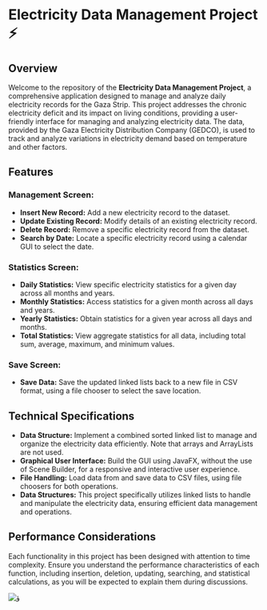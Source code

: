 <h1>Electricity Data Management Project ⚡</h1>

<h2>Overview</h2>
<p>
    Welcome to the repository of the <strong>Electricity Data Management Project</strong>, a comprehensive application designed to manage and analyze daily electricity records for the Gaza Strip. This project addresses the chronic electricity deficit and its impact on living conditions, providing a user-friendly interface for managing and analyzing electricity data. The data, provided by the Gaza Electricity Distribution Company (GEDCO), is used to track and analyze variations in electricity demand based on temperature and other factors.
</p>

<h2>Features</h2>

<h3>Management Screen:</h3>
<ul>
    <li><strong>Insert New Record:</strong> Add a new electricity record to the dataset.</li>
    <li><strong>Update Existing Record:</strong> Modify details of an existing electricity record.</li>
    <li><strong>Delete Record:</strong> Remove a specific electricity record from the dataset.</li>
    <li><strong>Search by Date:</strong> Locate a specific electricity record using a calendar GUI to select the date.</li>
</ul>

<h3>Statistics Screen:</h3>
<ul>
    <li><strong>Daily Statistics:</strong> View specific electricity statistics for a given day across all months and years.</li>
    <li><strong>Monthly Statistics:</strong> Access statistics for a given month across all days and years.</li>
    <li><strong>Yearly Statistics:</strong> Obtain statistics for a given year across all days and months.</li>
    <li><strong>Total Statistics:</strong> View aggregate statistics for all data, including total sum, average, maximum, and minimum values.</li>
</ul>

<h3>Save Screen:</h3>
<ul>
    <li><strong>Save Data:</strong> Save the updated linked lists back to a new file in CSV format, using a file chooser to select the save location.</li>
</ul>

<h2>Technical Specifications</h2>
<ul>
    <li><strong>Data Structure:</strong> Implement a combined sorted linked list to manage and organize the electricity data efficiently. Note that arrays and ArrayLists are not used.</li>
    <li><strong>Graphical User Interface:</strong> Build the GUI using JavaFX, without the use of Scene Builder, for a responsive and interactive user experience.</li>
    <li><strong>File Handling:</strong> Load data from and save data to CSV files, using file choosers for both operations.</li>
    <li><strong>Data Structures:</strong> This project specifically utilizes linked lists to handle and manipulate the electricity data, ensuring efficient data management and operations.</li>
</ul>

<h2>Performance Considerations</h2>
<p>
    Each functionality in this project has been designed with attention to time complexity. Ensure you understand the performance characteristics of each function, including insertion, deletion, updating, searching, and statistical calculations, as you will be expected to explain them during discussions.
</p>





![ؤ](https://github.com/user-attachments/assets/eb509388-dd9d-40ae-97e4-70c24f721ca2)
